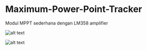 # Maximum-Power-Point-Tracker
Modul MPPT sederhana dengan LM358 amplifier

![alt text](https://cdn.discordapp.com/attachments/749521205052047362/1081827005651226645/Diagram.png)

![alt text](https://cdn.discordapp.com/attachments/749521205052047362/1081827582854569994/mppt.jpg)
